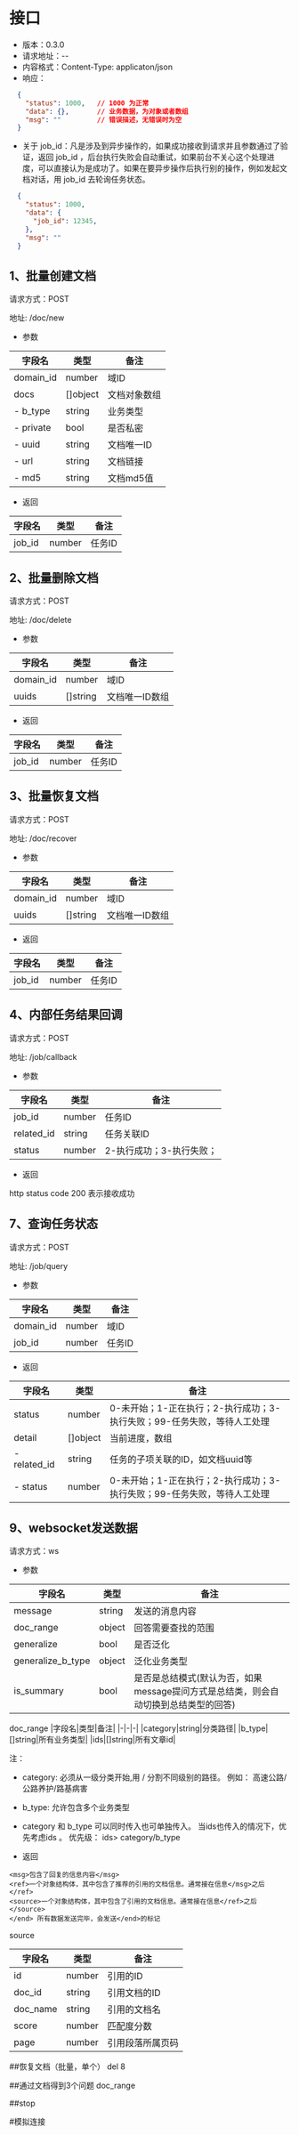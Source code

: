 # 接口
- 版本：0.3.0
- 请求地址：--
- 内容格式：Content-Type: applicaton/json
- 响应：
```json
  {
    "status": 1000,   // 1000 为正常
    "data": {},       // 业务数据，为对象或者数组
    "msg": ""         // 错误描述，无错误时为空
  }
```
- 关于 job_id：凡是涉及到异步操作的，如果成功接收到请求并且参数通过了验证，返回 job_id ，后台执行失败会自动重试，如果前台不关心这个处理进度，可以直接认为是成功了。如果在要异步操作后执行别的操作，例如发起文档对话，用 job_id 去轮询任务状态。
```json
  {
    "status": 1000,
    "data": {
      "job_id": 12345,
    },
    "msg": ""
  }
```

## 1、批量创建文档
请求方式：POST

地址: /doc/new
- 参数

|字段名|类型|备注|
|-|-|-|
|domain_id|number|域ID|
|docs|[]object|文档对象数组|
|- b_type|string|业务类型|
|- private|bool|是否私密|
|- uuid|string|文档唯一ID|
|- url|string|文档链接|
|- md5|string|文档md5值|

- 返回

|字段名|类型|备注|
|-|-|-|
|job_id|number|任务ID|


## 2、批量删除文档
请求方式：POST

地址: /doc/delete
- 参数

|字段名|类型|备注|
|-|-|-|
|domain_id|number|域ID|
|uuids|[]string|文档唯一ID数组|

- 返回

|字段名|类型|备注|
|-|-|-|
|job_id|number|任务ID|


## 3、批量恢复文档
请求方式：POST

地址: /doc/recover
- 参数

|字段名|类型|备注|
|-|-|-|
|domain_id|number|域ID|
|uuids|[]string|文档唯一ID数组|

- 返回

|字段名|类型|备注|
|-|-|-|
|job_id|number|任务ID|


## 4、内部任务结果回调
请求方式：POST

地址: /job/callback
- 参数

|字段名|类型|备注|
|-|-|-|
|job_id|number|任务ID|
|related_id|string|任务关联ID|
|status|number|2-执行成功；3-执行失败；|

- 返回

http status code 200 表示接收成功


## 7、查询任务状态
请求方式：POST

地址: /job/query
- 参数

|字段名|类型|备注|
|-|-|-|
|domain_id|number|域ID|
|job_id|number|任务ID|

- 返回

|字段名|类型|备注|
|-|-|-|
|status|number|0-未开始；1-正在执行；2-执行成功；3-执行失败；99-任务失败，等待人工处理|
|detail|[]object|当前进度，数组|
|- related_id|string|任务的子项关联的ID，如文档uuid等|
|- status|number|0-未开始；1-正在执行；2-执行成功；3-执行失败；99-任务失败，等待人工处理|


## 9、websocket发送数据
请求方式：ws
- 参数

|字段名|类型|备注|
|-|-|-|
|message|string|发送的消息内容|
|doc_range|object|回答需要查找的范围|
|generalize|bool|是否泛化|
|generalize_b_type|object|泛化业务类型|
|is_summary|bool|是否是总结模式(默认为否，如果message提问方式是总结类，则会自动切换到总结类型的回答)|

doc_range
|字段名|类型|备注|
|-|-|-|
|category|string|分类路径|
|b_type|[]string|所有业务类型|
|ids|[]string|所有文章id|

注：
- category: 必须从一级分类开始,用 / 分割不同级别的路径。 例如： 高速公路/公路养护/路基病害
- b_type: 允许包含多个业务类型
- category 和 b_type 可以同时传入也可单独传入。 当ids也传入的情况下，优先考虑ids 。 优先级： ids> category/b_type

- 返回
```
<msg>包含了回复的信息内容</msg>
<ref>一个对象结构体，其中包含了推荐的引用的文档信息。通常接在信息</msg>之后 </ref>
<source>一个对象结构体，其中包含了引用的文档信息。通常接在信息</ref>之后</source>
</end> 所有数据发送完毕，会发送</end>的标记
```

source

|字段名|类型|备注|
|-|-|-|
|id|number|引用的ID|
|doc_id|string|引用文档的ID|
|doc_name|string|引用的文档名|
|score|number|匹配度分数|
|page|number|引用段落所属页码|


##恢复文档（批量，单个）
del 8

##通过文档得到3个问题 doc_range

##stop

#模拟连接